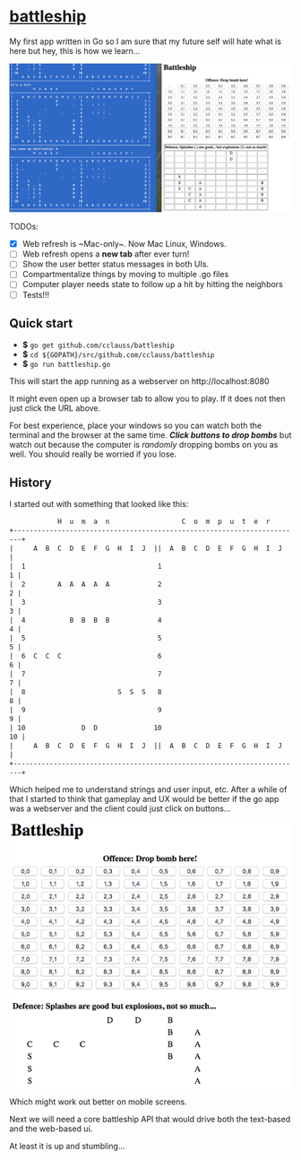 # [battleship](https://en.wikipedia.org/wiki/Battleship_(game))

My first app written in Go so I am sure that my future self will hate what is here but hey, this is how we learn...

![terminalWithBrowser](/images/terminalWithBrowser.png)

TODOs:

- [x] Web refresh is ~Mac-only~.  Now Mac Linux, Windows.
- [ ] Web refresh opens a __new tab__ after ever turn!
- [ ] Show the user better status messages in both UIs.
- [ ] Compartmentalize things by moving to multiple .go files
- [ ] Computer player needs state to follow up a hit by hitting the neighbors
- [ ] Tests!!!

## Quick start
* __$__ `go get github.com/cclauss/battleship`
* __$__ `cd ${GOPATH}/src/github.com/cclauss/battleship`
* __$__ `go run battleship.go`

This will start the app running as a webserver on http://localhost:8080

It might even open up a browser tab to allow you to play.  If it does not then just click the URL above.

For best experience, place your windows so you can watch both the terminal and the browser at the same time.  ___Click buttons to drop bombs___ but watch out because the computer is _randomly_ dropping bombs on you as well.  You should really be worried if you lose.

## History

I started out with something that looked like this:

```
            H  u  m  a  n                  C  o  m  p  u  t  e  r
+------------------------------------------------------------------------+
|     A  B  C  D  E  F  G  H  I  J  ||  A  B  C  D  E  F  G  H  I  J     |
|  1                                 1                                 1 |
|  2        A  A  A  A  A            2                                 2 |
|  3                                 3                                 3 |
|  4           B  B  B  B            4                                 4 |
|  5                                 5                                 5 |
|  6  C  C  C                        6                                 6 |
|  7                                 7                                 7 |
|  8                       S  S  S   8                                 8 |
|  9                                 9                                 9 |
| 10              D  D              10                                10 |
|     A  B  C  D  E  F  G  H  I  J  ||  A  B  C  D  E  F  G  H  I  J     |
+------------------------------------------------------------------------+
```

Which helped me to understand strings and user input, etc.  After a while of that I started to think that gameplay and UX would be better if the go app was a webserver and the client could just click on buttons... 

![Battleship_web](/images/Battleship_web.png)

Which might work out better on mobile screens.

Next we will need a core battleship API that would drive both the text-based and the web-based ui.

At least it is up and stumbling...
